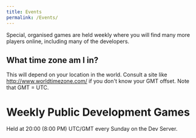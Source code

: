 ```yaml
---
title: Events
permalink: /Events/
---
```


Special, organised games are held weekly where you will find many more
players online, including many of the developers.

## What time zone am I in?

This will depend on your location in the world. Consult a site like
<http://www.worldtimezone.com/> if you don't know your GMT offset. Note
that GMT = UTC.

# Weekly Public Development Games

Held at 20:00 (8:00 PM) UTC/GMT every Sunday on the Dev Server.